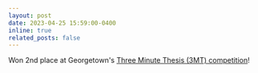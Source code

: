 ```yaml
---
layout: post
date: 2023-04-25 15:59:00-0400
inline: true
related_posts: false
---
```


Won 2nd place at Georgetown's [Three Minute Thesis (3MT) competition](https://library.georgetown.edu/digital-scholarship/three-minute-thesis-competition)!
